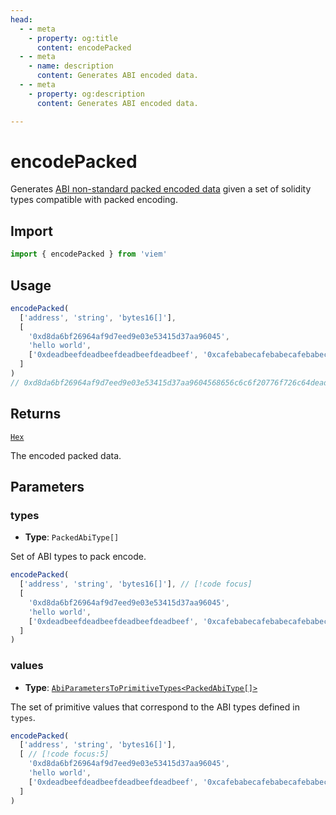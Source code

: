 ```yaml
---
head:
  - - meta
    - property: og:title
      content: encodePacked
  - - meta
    - name: description
      content: Generates ABI encoded data.
  - - meta
    - property: og:description
      content: Generates ABI encoded data.

---
```


# encodePacked

Generates [ABI non-standard packed encoded data](https://docs.soliditylang.org/en/v0.8.18/abi-spec.html#non-standard-packed-mode) given a set of solidity types compatible with packed encoding.

## Import

```ts
import { encodePacked } from 'viem'
```

## Usage

```ts
encodePacked(
  ['address', 'string', 'bytes16[]'], 
  [
    '0xd8da6bf26964af9d7eed9e03e53415d37aa96045', 
    'hello world',
    ['0xdeadbeefdeadbeefdeadbeefdeadbeef', '0xcafebabecafebabecafebabecafebabe']
  ]
)
// 0xd8da6bf26964af9d7eed9e03e53415d37aa9604568656c6c6f20776f726c64deadbeefdeadbeefdeadbeefdeadbeef00000000000000000000000000000000cafebabecafebabecafebabecafebabe00000000000000000000000000000000
```

## Returns

[`Hex`](/docs/glossary/types#hex)

The encoded packed data.

## Parameters

### types

- **Type**: `PackedAbiType[]`

Set of ABI types to pack encode.

```ts
encodePacked(
  ['address', 'string', 'bytes16[]'], // [!code focus]
  [
    '0xd8da6bf26964af9d7eed9e03e53415d37aa96045', 
    'hello world',
    ['0xdeadbeefdeadbeefdeadbeefdeadbeef', '0xcafebabecafebabecafebabecafebabe']
  ]
)
```

### values

- **Type**: [`AbiParametersToPrimitiveTypes<PackedAbiType[]>`](/docs/glossary/terms#abiparameterstoprimitivetypes)

The set of primitive values that correspond to the ABI types defined in `types`.

```ts
encodePacked(
  ['address', 'string', 'bytes16[]'],
  [ // [!code focus:5]
    '0xd8da6bf26964af9d7eed9e03e53415d37aa96045', 
    'hello world',
    ['0xdeadbeefdeadbeefdeadbeefdeadbeef', '0xcafebabecafebabecafebabecafebabe']
  ]
)
```
